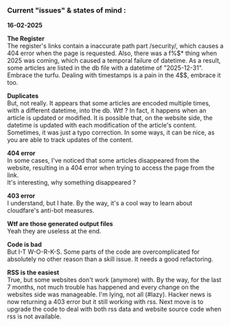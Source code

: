 ### Current "issues" & states of mind :
**16-02-2025**

**The Register**  
The register's links contain a inaccurate path part /security/, which causes
a 404 error when the page is requested. 
Also, there was a f%$* thing when 2025 was coming, which caused a temporal 
failure of datetime. As a result, some articles are listed in the db file with 
a datetime of "2025-12-31". Embrace the turfu. Dealing with timestamps is a 
pain in the 4$$, embrace it too. 

**Duplicates**  
But, not really. It appears that some articles are encoded multiple times, 
with a different datetime, into the db. Wtf ? 
In fact, it happens when an article is updated or modified. It is possible 
that, on the website side, the datetime is updated with each modification of
the article's content. Sometimes, it was just a typo correction. 
In some ways, it can be nice, as you are able to track updates of the content. 

**404 error**  
In some cases, I've noticed that some articles disappeared from the
website, resulting in a 404 error when trying to access the page from the link.  
It's interesting, why something disappeared ? 

**403 error**  
I understand, but I hate. By the way, it's a cool way to learn about 
cloudfare's anti-bot measures.

**Wtf are those generated output files**  
Yeah they are useless at the end. 

**Code is bad**  
But I-T W-O-R-K-S. Some parts of the code are overcomplicated for
absolutely no other reason than a skill issue. It needs a good refactoring.

**RSS is the easiest**  
True, but some websites don't work (anymore) with. 
By the way, for the last 7 months, not much trouble has happened and every
change on the websites side was manageable. I'm lying, not all (#lazy). Hacker news is now
returning a 403 error but it still working with rss. Next move is to upgrade the
code to deal with both rss data and website source code when rss is not 
available.

